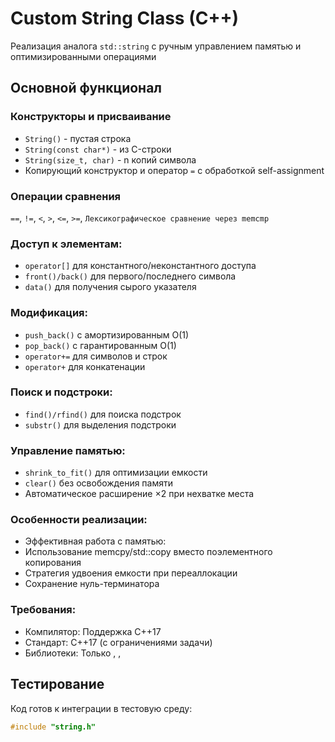 # Custom String Class (C++)

Реализация аналога `std::string` с ручным управлением памятью и оптимизированными операциями

## Основной функционал

### Конструкторы и присваивание
- `String()` - пустая строка
- `String(const char*)` - из C-строки
- `String(size_t, char)` - n копий символа
- Копирующий конструктор и оператор `=` с обработкой self-assignment

### Операции сравнения
`==`, `!=`, `<`, `>`, `<=`, `>=`, `Лексикографическое сравнение через memcmp`
### Доступ к элементам:
- `operator[]` для константного/неконстантного доступа
- `front()/back()` для первого/последнего символа
- `data()` для получения сырого указателя

### Модификация:
- `push_back()` с амортизированным O(1)
- `pop_back()` с гарантированным O(1)
- `operator+=` для символов и строк
- `operator+` для конкатенации

### Поиск и подстроки:
- `find()/rfind()` для поиска подстрок
- `substr()` для выделения подстроки

### Управление памятью:
- `shrink_to_fit()` для оптимизации емкости
- `clear()` без освобождения памяти
- Автоматическое расширение ×2 при нехватке места

### Особенности реализации:
- Эффективная работа с памятью:
- Использование memcpy/std::copy вместо поэлементного копирования
- Стратегия удвоения емкости при переаллокации
- Сохранение нуль-терминатора

### Требования:
- Компилятор: Поддержка C++17
- Стандарт: C++17 (с ограничениями задачи)
- Библиотеки: Только <iostream>, <cstring>, <algorithm>

## Тестирование
Код готов к интеграции в тестовую среду:
```cpp
#include "string.h"
